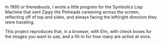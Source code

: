 In 1995 or thereabouts, I wrote a little program for the Symbolics Lisp Machine that sent Zippy the Pinheads careening across the screen, reflecting off of top and sides, and always facing the left/right direction they were traveling.

This project reproduces that, in a browser, with Elm, with check boxes for the images you want to use, and a fill-in for how many are active at once.
